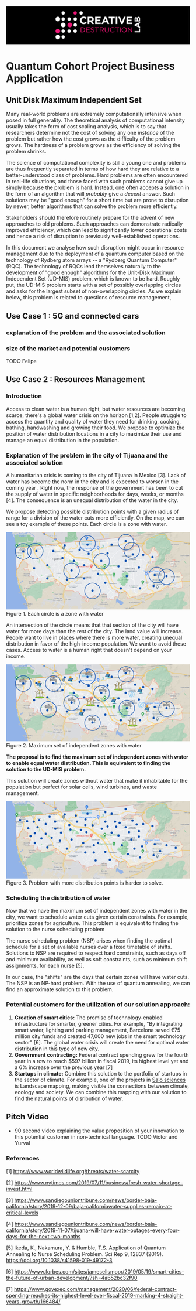 ![CDL 2020 Cohort Project](../figures/CDL_logo.jpg)
# Quantum Cohort Project Business Application


## Unit Disk Maximum Independent Set

Many real-world problems are extremely computationally intensive when posed in full generality.
The theoretical analysis of computational intensity usually takes the form of cost scaling analysis,
which is to say that researchers determine not the cost of solving any one *instance* of the problem
but rather how the cost grows as the difficulty of the problem grows.
The hardness of a problem grows as the efficiency of solving the problem shrinks.

The science of computational complexity is still a young one and problems are thus frequently separated
in terms of how hard they are relative to a better-understood class of problems. Hard problems are often encountered in real-life situations, and those faced with such problems cannot give up simply because the problem is hard. Instead, one often accepts a solution in the form of an algorithm that will *probably* give a *decent* answer. Such solutions may be "good enough" for a short time but are prone to disruption by newer, better algorithms that can solve the problem more efficiently.

Stakeholders should therefore routinely prepare for the advent of new approaches to old problems. Such approaches can demonstrate radically improved efficiency, which can lead to significantly lower operational costs and hence a risk of disruption to previously well-established operations.

In this document we analyse how such disruption might occur in resource management due to the deployment of a quantum computer based on the technology of Rydberg atom arrays -- a "Rydberg Quantum Computer" (RQC).
The technology of RQCs lend themselves naturally to the development of "good enough" algorithms for the Unit-Disk Maximum Independent Set (UD-MIS) problem, which is known to be hard. Roughly put, the UD-MIS
problem starts with a set of possibly overlapping circles and asks for the largest subset of non-overlapping
circles. As we explain below, this problem is related to questions of resource management,

## Use Case 1 : 5G and connected cars

### explanation of the problem and the associated solution

### size of the market and potential customers
TODO Felipe 

## Use Case 2 : Resources Management

### Introduction 

Access to clean water is a human right, but water resources are becoming scarce, there's a global water crisis on the horizon [1,2]. People struggle to access the quantity and quality of water they need for drinking, cooking, bathing, handwashing and growing their food. We propose to optimize the position of water distribution locations in a city to maximize their use and manage an equal distribution in the population. 

### Explanation of the problem in the city of Tijuana and the associated solution
A humanitarian crisis is coming to the city of Tijuana in Mexico [3]. Lack of water has become the norm in the city and is expected to worsen in the coming year . Right now, the response of the government has been to cut the supply of water in specific neighborhoods for days, weeks, or months [4]. The consequence is an unequal distribution of the water in the city.

We propose detecting possible distribution points with a given radius of range for a division of the water cuts more efficiently. On the map, we can see a toy example of these points. Each circle is a zone with water. 

![Example Intersection](./img/Intersection_Example.png )
Figure 1.  Each circle is a zone with water 

An intersection of the circle means that that section of the city will have water for more days than the rest of the city.  The land value will increase. People want to live in places where there is more water, creating unequal distribution in favor of the high-income population. We want to avoid these cases. Access to water is a human right that doesn't depend on your income.

![Example Solution](./img/Toy_example_solution.png)
Figure 2. Maximum set of independent zones with water 

**The proposal is to find the maximum set of independent zones with water to enable equal water distribution. This is equivalent to finding the solution to the UD-MIS problem.** 

This solution will create zones without water that make it inhabitable for the population but perfect for solar cells, wind turbines, and waste management. 

![Example More points](./img/More_distribution_points.png)
Figure 3. Problem with more distribution points is harder to solve. 

### Scheduling the distribution of water 

Now that we have the maximum set of independent zones with water in the city, we want to schedule water cuts given certain constraints. For example, prioritize zones for agriculture. This problem is equivalent to finding the solution to the nurse scheduling problem   

The nurse scheduling problem (NSP) arises when finding the optimal schedule for a set of available nurses over a fixed timetable of shifts. Solutions to NSP are required to respect hard constraints, such as days off and minimum availability, as well as soft constraints, such as minimum shift assignments, for each nurse [5]. 

In our case, the "shifts" are the days that certain zones will have water cuts. The NSP is an NP-hard problem. With the use of quantum annealing, we can find an approximate solution to this problem.

### Potential customers for the utilization of our solution approach:
1. **Creation of smart cities:** The promise of technology-enabled infrastructure for smarter, greener cities. For example, "By integrating smart water, lighting and parking management, Barcelona saved €75 million city funds and created 47,000 new jobs in the smart technology sector" [6]. The global water crisis will create the need for optimal water distribution in this type of new city.
3. **Government contracting:** Federal contract spending grew for the fourth year in a row to reach $597 billion in fiscal 2019, its highest level yet and a 6% increase over the previous year [7]
4. **Startups in climate:** Combine this solution to the portfolio of startups in the sector of climate. For example, one of the projects in  [Salo sciences](https://salo.ai/approach) is Landscape mapping, making visible the connections between climate, ecology and society. We can combine this mapping with our solution to find the natural points of disribution of water.  

## Pitch Video
* 90 second video explaining the value proposition of your innovation to this potential customer in non-technical language.
TODO Victor and Yurval 

### References

[1] https://www.worldwildlife.org/threats/water-scarcity

[2] https://www.nytimes.com/2019/07/11/business/fresh-water-shortage-invest.html

[3] https://www.sandiegouniontribune.com/news/border-baja-california/story/2019-12-09/baja-californiawater-supplies-remain-at-critical-levels

[4] https://www.sandiegouniontribune.com/news/border-baja-california/story/2019-11-07/tijuana-will-have-water-outages-every-four-days-for-the-next-two-months

[5] Ikeda, K., Nakamura, Y. & Humble, T.S. Application of Quantum Annealing to Nurse Scheduling Problem. Sci Rep 9, 12837 (2019). https://doi.org/10.1038/s41598-019-49172-3

[6] https://www.forbes.com/sites/jamesellsmoor/2019/05/19/smart-cities-the-future-of-urban-development/?sh=4a652bc32f90

[7] https://www.govexec.com/management/2020/06/federal-contract-spending-reaches-its-highest-level-ever-fiscal-2019-marking-4-straight-years-growth/166484/
